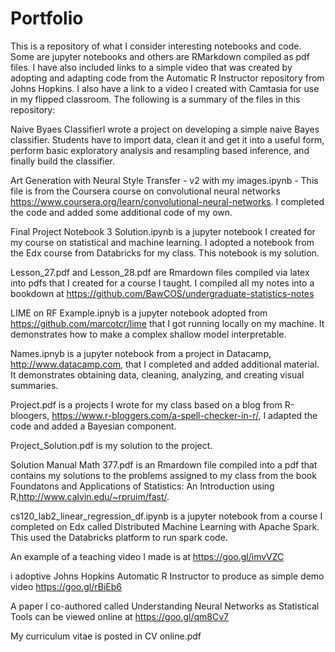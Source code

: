 # Portfolio

This is a repository of what I consider interesting notebooks and code.  Some are jupyter notebooks and others are RMarkdown compiled as pdf files.  I have also included links to a simple video that was created by adopting and adapting code from the Automatic R Instructor repository from Johns Hopkins.  I also have a link to a video I created with Camtasia for use in my flipped classroom.  The following is a summary of the files in this repository:

Naive Byaes ClassifierI wrote a project on developing a simple naive Bayes classifier. Students have to import data, clean it and get it into a useful form, perform basic exploratory analysis and resampling based inference, and finally build the classifier. 


Art Generation with Neural Style Transfer - v2 with my images.ipynb - This file is from the Coursera course on convolutional neural networks https://www.coursera.org/learn/convolutional-neural-networks. I completed the code and added some additional code of my own.

Final Project Notebook 3 Solution.ipynb is a jupyter notebook I created for my course on statistical and machine learning.  I adopted a notebook from the Edx course from Databricks for my class.  This notebook is my solution.

Lesson_27.pdf and Lesson_28.pdf are Rmardown files compiled via latex into pdfs that I created for a course I taught.  I compiled all my notes into a bookdown at https://github.com/BawCOS/undergraduate-statistics-notes 

LIME on RF Example.ipnyb is a jupyter notebook adopted from https://github.com/marcotcr/lime that I got running locally on my machine.  It demonstrates how to make a complex shallow model interpretable. 

Names.ipnyb is a jupyter notebook from a project in Datacamp, http://www.datacamp.com, that I completed and added additional material.  It demonstrates obtaining data, cleaning, analyzing, and creating visual summaries.

Project.pdf is a projects I wrote for my class based on a blog from R-bloogers, https://www.r-bloggers.com/a-spell-checker-in-r/, I adapted the code and added a Bayesian component.

Project_Solution.pdf is my solution to the project.

Solution Manual Math 377.pdf is an Rmardown file compiled into a pdf that contains my solutions to the problems assigned to my class from the book Foundatons and Applications of Statistics: An Introduction using R,http://www.calvin.edu/~rpruim/fast/.

cs120_lab2_linear_regression_df.ipynb is a jupyter notebook from a course I completed on Edx called Distributed Machine Learning with Apache Spark.  This used the Databricks platform to run spark code.

An example of a teaching video I made is at https://goo.gl/imvVZC 

i adoptive Johns Hopkins Automatic R Instructor to produce as simple demo video https://goo.gl/rBiEb6

A paper I co-authored called Understanding Neural Networks as Statistical Tools can be viewed online at https://goo.gl/qm8Cv7 

My curriculum vitae is posted in CV online.pdf
